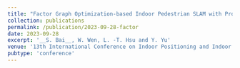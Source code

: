 ```yaml
---
title: "Factor Graph Optimization-based Indoor Pedestrian SLAM with Probabilistic Exact Activity Loop Closures using Smartphone"
collection: publications
permalink: /publication/2023-09-28-factor
date: 2023-09-28
excerpt: '__S. Bai__, W. Wen, L. -T. Hsu and Y. Yu'
venue: '13th International Conference on Indoor Positioning and Indoor Navigation (IPIN)'
pubtype: 'conference'
---
```

